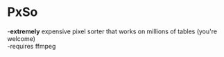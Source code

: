 # PxSo
-<b>extremely</b> expensive pixel sorter that works on millions of tables (you're welcome) <br>
-requires ffmpeg
